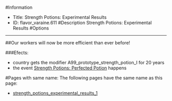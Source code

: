 #Information
 - Title: Strength Potions: Experimental Results
 - ID: flavor_varaine.611
#Description
Strength Potions: Experimental Results
#Options

___
##Our workers will now be more efficient than ever before!

###Efects:<ul><li>country gets the modifier A99_prototype_strength_potion_I for 20 years</li><li>the event [Strength Potions: Perfected Potion](../events/strength_potions_perfected_potion.md) happens</li></ul>


#Pages with same name:
The following pages have the same name as this page:
 - [strength_potions_experimental_results_1](strength_potions_experimental_results_1.md)
